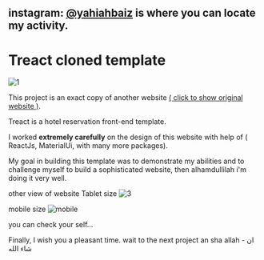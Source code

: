 ## instagram: [@yahiahbaiz](https://www.instagram.com/yahiahbaiz/) is where you can locate my activity.

# Treact cloned template

![1](https://user-images.githubusercontent.com/90482598/175720990-e4138d88-21af-4086-b9db-feecc4ca1e35.png)


This project is an exact copy of another website [( click to show original website )](https://treact.owaiskhan.me/components/landingPages/HotelTravelLandingPage).

Treact is a hotel reservation front-end template.

I worked **extremely carefully** on the design of this website with  help of ( ReactJs, MaterialUi, with many more packages).

My goal in building this template was to demonstrate my abilities and to challenge myself to build a sophisticated website, then alhamdullilah i'm doing it very well.

other view of website
Tablet size
![3](https://user-images.githubusercontent.com/90482598/175721065-fd5ee2d3-dfe9-43ca-9acb-3ab9fd0608a5.png)

mobile size
![mobile](https://user-images.githubusercontent.com/90482598/175721084-33f916e9-fc4d-4123-8654-7be0496dd91c.png)

you can check your self...

Finally, I wish you a pleasant time.
wait to the next project 
an sha allah - ان شاء اللە
